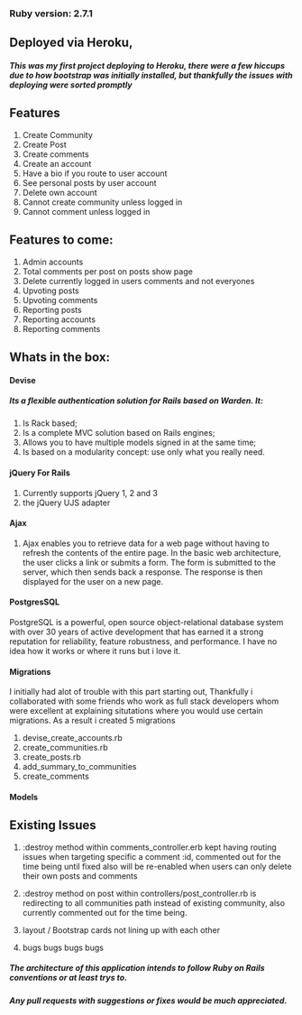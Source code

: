### Ruby version: 2.7.1

## Deployed via Heroku,
##### This was my first project deploying to Heroku, there were a few hiccups due to how bootstrap was initially installed, but thankfully the issues with deploying were sorted promptly

## Features
1. Create Community
1. Create Post
1. Create comments
1. Create an account
1. Have a bio if you route to user account
1. See personal posts by user account
1. Delete own account
1. Cannot create community unless logged in
1. Cannot comment unless logged in

## Features to come:

1.  Admin accounts
1.  Total comments per post on posts show page
1.  Delete currently logged in users comments and not everyones
1.  Upvoting posts
1.  Upvoting comments
1.  Reporting posts
1.  Reporting accounts
1.  Reporting comments

## Whats in the box:

#### Devise
##### Its a flexible authentication solution for Rails based on Warden. It:

1. Is Rack based;
1. Is a complete MVC solution based on Rails engines;
1. Allows you to have multiple models signed in at the same time;
1. Is based on a modularity concept: use only what you really need.

#### jQuery For Rails

1. Currently supports jQuery 1, 2 and 3
1. the jQuery UJS adapter

#### Ajax

1. Ajax enables you to retrieve data for a web page without having to refresh the contents of the entire page. In the basic web architecture, the user clicks a link or submits a form. The form is submitted to the server, which then sends back a response. The response is then displayed for the user on a new page.


#### PostgresSQL
PostgreSQL is a powerful, open source object-relational database system with over 30 years of active development that has earned it a strong reputation for reliability, feature robustness, and performance. I have no idea how it works or where it runs but i love it.

#### Migrations

I initially had alot of trouble with this part starting out, Thankfully i collaborated with some friends who work as full stack developers whom were excellent at explaining situtations where you would use certain migrations.
As a result i created 5 migrations

1. devise_create_accounts.rb
1. create_communities.rb
1. create_posts.rb
1. add_summary_to_communities
1. create_comments

#### Models


## Existing Issues
1.  :destroy method within comments_controller.erb kept having routing issues when targeting specific a comment :id, commented out for the time being until fixed also will be re-enabled when users can only delete their own posts and comments

1.  :destroy method on post within controllers/post_controller.rb is redirecting to all communities path instead of existing community, also currently commented out for the time being.

1.  layout / Bootstrap cards not lining up with each other

1.  bugs bugs bugs bugs

 ##### The architecture of this application intends to follow Ruby on Rails conventions or at least trys to.
 ##### Any pull requests with suggestions or fixes would be much appreciated.
